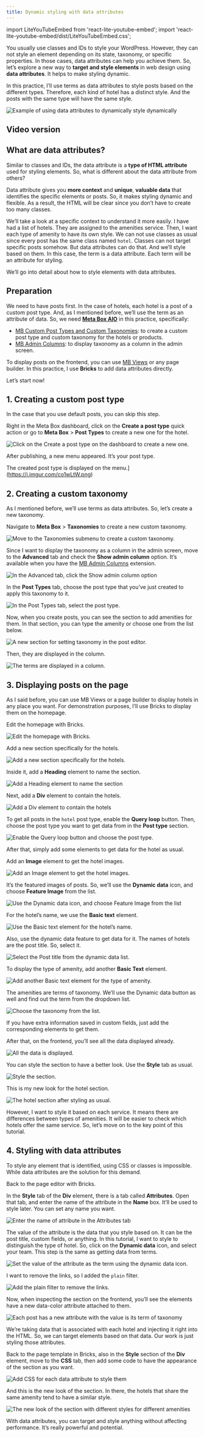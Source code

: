 ```yaml
---
title: Dynamic styling with data attributes
---
```


import LiteYouTubeEmbed from 'react-lite-youtube-embed';
import 'react-lite-youtube-embed/dist/LiteYouTubeEmbed.css';

You usually use classes and IDs to style your WordPress. However, they can not style an element depending on its state, taxonomy, or specific properties. In those cases, data attributes can help you achieve them. So, let’s explore a new way to **target and style elements** in web design using **data attributes**. It helps to make styling dynamic.

In this practice, I’ll use terms as data attributes to style posts based on the different types. Therefore, each kind of hotel has a distinct style. And the posts with the same type will have the same style.

![Example of using data attributes to dynamically style dynamically](https://i.imgur.com/N55u20b.png)

## Video version

<LiteYouTubeEmbed id='qzVpJ1ZVuKc' />

## What are data attributes?

Similar to classes and IDs, the data attribute is a **type of HTML attribute** used for styling elements. So, what is different about the data attribute from others?

Data attribute gives you **more context** and **unique**, **valuable data** that identifies the specific elements or posts. So, it makes styling dynamic and flexible. As a result, the HTML will be clear since you don’t have to create too many classes.

We’ll take a look at a specific context to understand it more easily. I have had a list of hotels. They are assigned to the amenities service. Then, I want each type of amenity to have its own style. We can not use classes as usual since every post has the same class named `hotel`. Classes can not target specific posts somehow. But data attributes can do that. And we’ll style based on them. In this case, the term is a data attribute. Each term will be an attribute for styling.

We’ll go into detail about how to style elements with data attributes.

## Preparation

We need to have posts first. In the case of hotels, each hotel is a post of a custom post type. And, as I mentioned before, we’ll use the term as an attribute of data. So, we need [**Meta Box AIO**](https://metabox.io/aio/) in this practice, specifically:

* [MB Custom Post Types and Custom Taxonomies](https://metabox.io/plugins/custom-post-type/): to create a custom post type and custom taxonomy for the hotels or products.
* [MB Admin Columns](https://metabox.io/plugins/mb-admin-columns/): to display taxonomy as a column in the admin screen.

To display posts on the frontend, you can use [MB Views](https://metabox.io/plugins/mb-views/) or any page builder. In this practice, I use **Bricks** to add data attributes directly.

Let’s start now!

## 1. Creating a custom post type

In the case that you use default posts, you can skip this step.

Right in the Meta Box dashboard, click on the **Create a post type** quick action or go to **Meta Box** > **Post Types** to create a new one for the hotel.

![Click on the Create a post type on the dashboard to create a new one.](https://i.imgur.com/U2oK8uE.png)

After publishing, a new menu appeared. It’s your post type.

The created post type is displayed on the menu.](https://i.imgur.com/co1wLtW.png)

## 2. Creating a custom taxonomy

As I mentioned before, we’ll use terms as data attributes. So, let’s create a new taxonomy.

Navigate to **Meta Box** > **Taxonomies** to create a new custom taxonomy.

![Move to the Taxonomies submenu to create a custom taxonomy.](https://i.imgur.com/d5nwbu5.png)

Since I want to display the taxonomy as a column in the admin screen, move to the **Advanced** tab and check the **Show admin column** option. It’s available when you have the [MB Admin Columns](https://metabox.io/plugins/mb-admin-columns/) extension.

![In the Advanced tab, click the Show admin column option](https://i.imgur.com/IT24Xdv.png)

In the **Post Types** tab, choose the post type that you’ve just created to apply this taxonomy to it.

![In the Post Types tab, select the post type.](https://i.imgur.com/EaV0zHJ.png)

Now, when you create posts, you can see the section to add amenities for them. In that section, you can type the amenity or choose one from the list below.

![A new section for setting taxonomy in the post editor.](https://i.imgur.com/CZgoXac.png)

Then, they are displayed in the column.

![The terms are displayed in a column.](https://i.imgur.com/KO0mEqv.png)

## 3. Displaying posts on the page

As I said before, you can use MB Views or a page builder to display hotels in any place you want. For demonstration purposes, I’ll use Bricks to display them on the homepage.

Edit the homepage with Bricks.

![Edit the homepage with Bricks.](https://i.imgur.com/MA3RaIk.png)

Add a new section specifically for the hotels.

![Add a new section specifically for the hotels.](https://i.imgur.com/4ShDtla.png)

Inside it, add a **Heading** element to name the section.

![Add a Heading element to name the section](https://i.imgur.com/bR2X4Hl.png)

Next, add a **Div** element to contain the hotels.

![Add a Div element to contain the hotels](https://i.imgur.com/CJ8Wxq5.png)

To get all posts in the `hotel` post type, enable the **Query loop** button. Then, choose the post type you want to get data from in the **Post type** section.

![Enable the Query loop button and choose the post type.](https://i.imgur.com/q9Ztg7F.png)

After that, simply add some elements to get data for the hotel as usual.

Add an **Image** element to get the hotel images.

![Add an Image element to get the hotel images.](https://i.imgur.com/W6h1TT8.png)

It’s the featured images of posts. So, we’ll use the **Dynamic data** icon, and choose **Feature Image** from the list.

![Use the Dynamic data icon, and choose Feature Image from the list](https://i.imgur.com/7nPmhkj.png)

For the hotel’s name, we use the **Basic text** element.

![Use the Basic text element for the hotel’s name.](https://i.imgur.com/258J60d.png)

Also, use the dynamic data feature to get data for it. The names of hotels are the post title. So, select it.

![Select the Post title from the dynamic data list.](https://i.imgur.com/XAIi15q.png)

To display the type of amenity, add another **Basic Text** element.

![Add another Basic text element for the type of amenity.](https://i.imgur.com/4rwbD51.png)

The amenities are terms of taxonomy. We’ll use the Dynamic data button as well and find out the term from the dropdown list.

![Choose the taxonomy from the list.](https://i.imgur.com/q7nu30H.png)

If you have extra information saved in custom fields, just add the corresponding elements to get them.

After that, on the frontend, you’ll see all the data displayed already.

![All the data is displayed.](https://i.imgur.com/lFeOgOQ.png)

You can style the section to have a better look. Use the **Style** tab as usual.

![Style the section.](https://i.imgur.com/0htOTGT.png)

This is my new look for the hotel section.

![The hotel section after styling as usual.](https://i.imgur.com/4kNqozm.png)

However, I want to style it based on each service. It means there are differences between types of amenities. It will be easier to check which hotels offer the same service. So, let’s move on to the key point of this tutorial.

## 4. Styling with data attributes

To style any element that is identified, using CSS or classes is impossible. While data attributes are the solution for this demand.

Back to the page editor with Bricks.

In the **Style** tab of the **Div** element, there is a tab called **Attributes**. Open that tab, and enter the name of the attribute in the **Name** box. It’ll be used to style later. You can set any name you want.

![Enter the name of attribute in the Attributes tab](https://i.imgur.com/KnQCdsr.png)

The value of the attribute is the data that you style based on. It can be the post title, custom fields, or anything. In this tutorial, I want to style to distinguish the type of hotel. So, click on the **Dynamic data** icon, and select your team. This step is the same as getting data from terms.

![Set the value of the attribute as the term using the dynamic data icon.](https://i.imgur.com/LE86xbd.png)

I want to remove the links, so I added the `plain` filter.

![Add the plain filter to remove the links.](https://i.imgur.com/saHFtS9.png)

Now, when inspecting the section on the frontend, you’ll see the elements have a new data-color attribute attached to them.

![Each post has a new attribute with the value is its term of taxonomy](https://i.imgur.com/vHix6nX.png)

We’re taking data that is associated with each hotel and injecting it right into the HTML. So, we can target elements based on that data. Our work is just styling those attributes.

Back to the page template in Bricks, also in the **Style** section of the **Div** element, move to the **CSS** tab, then add some code to have the appearance of the section as you want.

![Add CSS for each data attribute to style them](https://i.imgur.com/fqB1jxe.png)

And this is the new look of the section. In there, the hotels that share the same amenity tend to have a similar style.

![The new look of the section with different styles for different amenities](https://i.imgur.com/bNrc12y.png)

With data attributes, you can target and style anything without affecting performance. It’s really powerful and potential.

